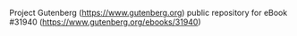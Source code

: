 Project Gutenberg (https://www.gutenberg.org) public repository for eBook #31940 (https://www.gutenberg.org/ebooks/31940)
